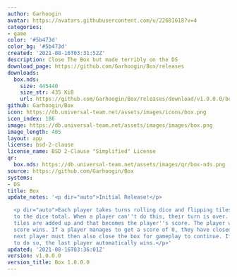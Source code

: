 ```yaml
---
author: Garhoogin
avatar: https://avatars.githubusercontent.com/u/22681618?v=4
categories:
- game
color: '#5b473d'
color_bg: '#5b473d'
created: '2021-08-16T03:31:52Z'
description: Close The Box but made terribly on the DS
download_page: https://github.com/Garhoogin/Box/releases
downloads:
  box.nds:
    size: 445440
    size_str: 435 KiB
    url: https://github.com/Garhoogin/Box/releases/download/v1.0.0.0/box.nds
github: Garhoogin/Box
icon: https://db.universal-team.net/assets/images/icons/box.png
icon_index: 186
image: https://db.universal-team.net/assets/images/images/box.png
image_length: 405
layout: app
license: bsd-2-clause
license_name: BSD 2-Clause "Simplified" License
qr:
  box.nds: https://db.universal-team.net/assets/images/qr/box-nds.png
source: https://github.com/Garhoogin/Box
systems:
- DS
title: Box
update_notes: '<p dir="auto">Initial Release!</p>

  <p dir="auto">Each player takes turns rolling dice and flipping tiles that add up
  to the dice total. When a player can''t do this, their turn is over. The remaining
  tiles are added up and that becomes the player''s score. The player with the lowest
  score wins. If a player manages to get a score of 0, they have closed the box. The
  next player must then also close the box for gameplay to continue. If they fail
  to do so, the last player automatically wins.</p>'
updated: '2021-08-16T03:36:01Z'
version: v1.0.0.0
version_title: Box 1.0.0.0
---
```

